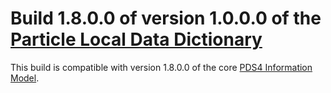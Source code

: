 # Build 1.8.0.0 of version 1.0.0.0 of the [Particle Local Data Dictionary](../../src/1.0.0.0)

This build is compatible with version 1.8.0.0 of the core [PDS4 Information Model](https://pds.nasa.gov/pds4/doc/im/).